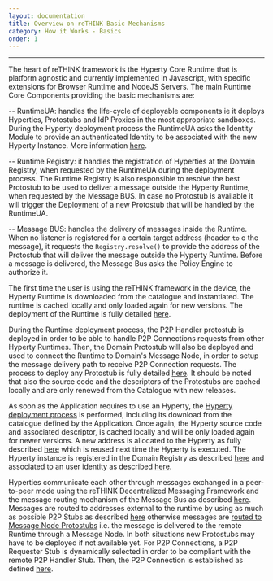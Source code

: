 ```yaml
---
layout: documentation
title: Overview on reTHINK Basic Mechanisms
category: How it Works - Basics
order: 1
---
```


------------

The heart of reTHINK framework is the Hyperty Core Runtime that is platform agnostic and currently implemented in Javascript, with specific extensions for Browser Runtime and NodeJS Servers. The main Runtime Core Components providing the basic mechanisms are:

-- RuntimeUA: handles the life-cycle of deployable components ie it deploys Hyperties, Protostubs and IdP Proxies in the most appropriate sandboxes. During the Hyperty deployment process the RuntimeUA asks the Identity Module to provide an authenticated Identity to be associated with the new Hyperty Instance. More information [here](../identity-managemenet/readme.md).

-- Runtime Registry: it handles the registration of Hyperties at the Domain Registry, when requested by the RuntimeUA during the deployment process. The Runtime Registry is also responsible to resolve the best Protostub to be used to deliver a message outside the Hyperty Runtime, when requested by the Message BUS. In case no Protostub is available it will trigger the Deployment of a new Protostub that will be handled by the RuntimeUA.

-- Message BUS: handles the delivery of messages inside the Runtime. When no listener is registered for a certain target address (header `to` o the message), it requests the `Registry.resolve()` to provide the address of the Protostub that will deliver the message outside the Hyperty Runtime. Before a message is delivered, the Message Bus asks the Policy Engine to authorize it.


The first time the user is using the reTHINK framework in the device, the Hyperty Runtime is downloaded from the catalogue and instantiated. The runtime is cached locally and only loaded again for new versions.
The deployment of the Runtime is fully detailed [here](deploy-runtime.md).

During the Runtime deployment process, the P2P Handler protostub is deployed in order to be able to handle P2P Connections requests from other Hyperty Runtimes. Then, the Domain Protostub will also be deployed and used to connect the Runtime to Domain's Message Node, in order to setup the message delivery path to receive P2P Connection requests. The process to deploy any Protostub is fully detailed [here](deploy-protostub.md). It should be noted that also the source code and the descriptors of the Protostubs are cached locally and are only renewed from the Catalogue with new releases.

As soon as the Application requires to use an Hyperty, the [Hyperty deployment process](deploy-hyperty.md) is performed, including its download from the catalogue defined by the Application. Once again, the Hyperty source code and associated descriptor, is cached locally and will be only loaded again for newer versions. A new address is allocated to the Hyperty as fully described [here](register-hyperty.md) which is reused next time the Hyperty is executed. The Hyperty instance is registered in the Domain Registry as described [here](register-hyperty.md) and associated to an user identity as described [here](../identity-managemenet/user-to-hyperty-binding.md).

Hyperties communicate each other through messages exchanged in a peer-to-peer mode using the reTHINK Decentralized Messaging Framework and the message routing mechanism of the Message Bus as described [here](bus-msg-routing.md). Messages are routed to addresses external to the runtime by using as much as possible P2P Stubs as described [here](resolve-routing-address.md) otherwise messages are [routed to Message Node Protostubs](resolve-msg-node-address.md) i.e. the message is delivered to the remote Runtime through a Message Node. In both situations new Protostubs may have to be deployed if not available yet. For P2P Connections, a P2P Requester Stub is dynamically selected in order to be compliant with the remote P2P Handler Stub. Then, the P2P Connection is established as defined [here](p2p-setup.md).
